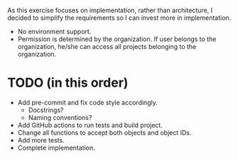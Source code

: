 As this exercise focuses on implementation, rather than architecture, I decided to simplify the requirements so I can invest more in implementation.

- No environment support.
- Permission is determined  by the organization. If user belongs to the organization, he/she can access all projects belonging to the organization.

# TODO (in this order)
- Add pre-commit and fix code style accordingly.
  - Docstrings?
  - Naming conventions?
- Add GitHub actions to run tests and build project.
- Change all functions to accept both objects and object IDs.
- Add more tests.
- Complete implementation.
